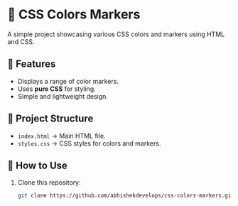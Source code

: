 # 🎨 CSS Colors Markers

A simple project showcasing various CSS colors and markers using HTML and CSS.

## 🚀 Features
- Displays a range of color markers.
- Uses **pure CSS** for styling.
- Simple and lightweight design.

## 📂 Project Structure
- `index.html` → Main HTML file.
- `styles.css` → CSS styles for colors and markers.

## 🔧 How to Use
1. Clone this repository:
   ```sh
   git clone https://github.com/abhishekdevelops/css-colors-markers.git
